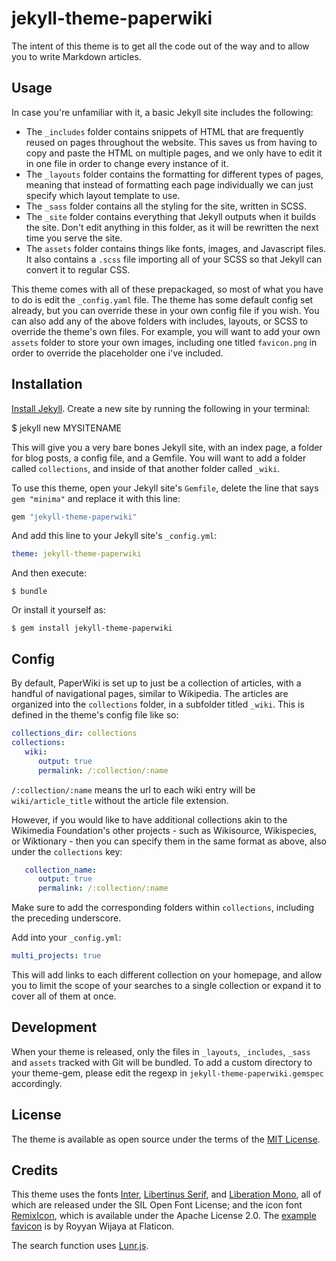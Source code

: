 # jekyll-theme-paperwiki

The intent of this theme is to get all the code out of the way and to allow you to write Markdown articles.



## Usage

In case you're unfamiliar with it, a basic Jekyll site includes the following:
+ The `_includes` folder contains snippets of HTML that are frequently reused on pages throughout the website. This saves us from having to copy and paste the HTML on multiple pages, and we only have to edit it in one file in order to change every instance of it.
+ The `_layouts` folder contains the formatting for different types of pages, meaning that instead of formatting each page individually we can just specify which layout template to use.
+ The `_sass` folder contains all the styling for the site, written in SCSS.
+ The `_site` folder contains everything that Jekyll outputs when it builds the site. Don't edit anything in this folder, as it will be rewritten the next time you serve the site.
+ The `assets` folder contains things like fonts, images, and Javascript files. It also contains a `.scss` file importing all of your SCSS so that Jekyll can convert it to regular CSS.

This theme comes with all of these prepackaged, so most of what you have to do is edit the `_config.yaml` file. The theme has some default config set already, but you can override these in your own config file if you wish. You can also add any of the above folders with includes, layouts, or SCSS to override the theme's own files. For example, you will want to add your own `assets` folder to store your own images, including one titled `favicon.png` in order to override the placeholder one i've included.



## Installation

[Install Jekyll](https://jekyllrb.com/docs/). Create a new site by running the following in your terminal:

   $ jekyll new MYSITENAME

This will give you a very bare bones Jekyll site, with an index page, a folder for blog posts, a config file, and a Gemfile. You will want to add a folder called `collections`, and inside of that another folder called `_wiki`.

To use this theme, open your Jekyll site's `Gemfile`, delete the line that says `gem "minima"` and replace it with this line:

```ruby
gem "jekyll-theme-paperwiki"
```

And add this line to your Jekyll site's `_config.yml`:

```yaml
theme: jekyll-theme-paperwiki
```

And then execute:

```
$ bundle
```

Or install it yourself as:

```
$ gem install jekyll-theme-paperwiki
```



## Config

By default, PaperWiki is set up to just be a collection of articles, with a handful of navigational pages, similar to Wikipedia. The articles are organized into the `collections` folder, in a subfolder titled `_wiki`. This is defined in the theme's config file like so:

```yaml
collections_dir: collections
collections:
   wiki:
      output: true
      permalink: /:collection/:name
```

`/:collection/:name` means the url to each wiki entry will be `wiki/article_title` without the article file extension.

However, if you would like to have additional collections akin to the Wikimedia Foundation's other projects - such as Wikisource, Wikispecies, or Wiktionary - then you can specify them in the same format as above, also under the `collections` key:

```yaml
   collection_name:
      output: true
      permalink: /:collection/:name
```

Make sure to add the corresponding folders within `collections`, including the preceding underscore.

Add into your `_config.yml`:

```yaml
multi_projects: true
```

This will add links to each different collection on your homepage, and allow you to limit the scope of your searches to a single collection or expand it to cover all of them at once.



## Development

When your theme is released, only the files in `_layouts`, `_includes`, `_sass` and `assets` tracked with Git will be bundled.
To add a custom directory to your theme-gem, please edit the regexp in `jekyll-theme-paperwiki.gemspec` accordingly.



## License

The theme is available as open source under the terms of the [MIT License](https://opensource.org/licenses/MIT).



## Credits

This theme uses the fonts [Inter](https://rsms.me/inter/), [Libertinus Serif](https://github.com/alerque/libertinus), and [Liberation Mono](https://fontlibrary.org/en/font/liberation-mono), all of which are released under the SIL Open Font License; and the icon font [RemixIcon](https://remixicon.com/), which is available under the Apache License 2.0. The [example favicon](https://www.flaticon.com/free-icon/picture_4671171) is by Royyan Wijaya at Flaticon.

The search function uses [Lunr.js](https://lunrjs.com/).
